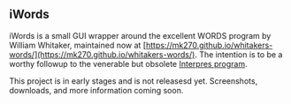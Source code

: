## iWords

iWords is a small GUI wrapper around the excellent WORDS program by William Whitaker, maintained now at [https://mk270.github.io/whitakers-words/](https://mk270.github.io/whitakers-words/). The intention is to be a worthy followup to the venerable but obsolete [Interpres program](https://sites.google.com/site/erikandremendoza/).

This project is in early stages and is not releasesd yet. Screenshots, downloads, and more information coming soon.
